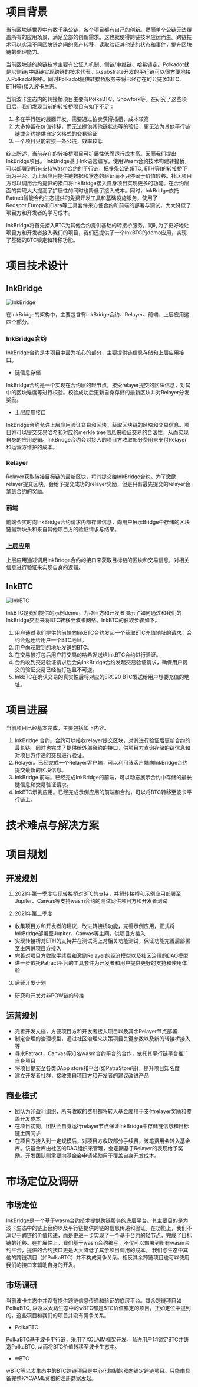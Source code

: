 # 项目背景

当前区块链世界中有数千条公链，各个项目都有自己的创新。然而单个公链无法覆盖所有的应用场景，满足全部的创新需求。这也就使得跨链技术应运而生。跨链技术可以实现不同区块链之间的资产转移，读取验证其他链的状态和事件，提升区块链的处理能力。

当前区块链的跨链技术主要有公证人机制、侧链/中继链、哈希锁定。Polkadot就是以侧链/中继链实现跨链的技术代表。以substrate开发的平行链可以很方便地接入Polkadot网络。同时Polkadot提供转接桥服务来将已经存在的公链(如BTC、ETH等)接入波卡生态。

当前波卡生态内的转接桥项目主要有PolkaBTC、Snowfork等。在研究了这些项目后，我们发现当前的转接桥项目有如下不足：

1. 多在平行链的层面开发，需要通过拍卖获得插槽，成本较高
2. 大多停留在价值转移，而无法提供其他链状态等的验证，更无法为其他平行链链或合约提供自定义格式的交易验证
3. 一个项目只能转接一条公链，效率较低

综上所述，当前存在的转接桥项目可扩展性低而运行成本高。因而我们提出InkBridge项目。 InkBridge基于Ink语言编写，使用Wasm合约技术构建转接桥，可以部署到所有支持Wasm合约的平行链，把多条公链(BTC, ETH等)的转接桥下沉为平台，为上层应用提供链数据和状态的验证而不只停留于价值转移。社区项目方可以调用合约提供的接口将InkBridge接入自身项目实现更多的功能。在合约层面的实现大大提高了扩展性的同时也降低了接入成本。同时，InkBridge依托Patract智能合约生态提供的免费开发工具和基础设施服务，使用了Redspot,Europa和Elara等工具套件来方便合约和前端的部署与调试，大大降低了项目方和开发者的学习成本。

InkBridge将首先接入BTC为其他合约提供基础的转接桥服务。同时为了更好地让项目方和开发者接入我们的项目，我们还提供了一个InkBTC的demo应用，实现了基础的BTC锁定和转移功能。


# 项目技术设计
## InkBridge
![InkBridge](pic/1.png)

在InkBridge的架构中，主要包含有InkBridge合约、Relayer、前端、上层应用这四个部分。

### InkBridge合约
InkBridge合约是本项目中最为核心的部分，主要提供链信息存储和上层应用接口。

* 链信息存储

InkBridge合约是一个实现在合约层的轻节点，接受relayer提交的区块信息，对其中的区块难度等进行校验。校验成功后更新自身存储的最新区块并对Relayer分发奖励。

* 上层应用接口

InkBridge合约允许上层应用验证交易和区块，获取区块链的区块和交易信息。项目方可以提交交易哈希和对应的merkle tree信息来验证交易的合法性，从而实现自身的应用逻辑。InkBridge合约会对接入的项目方收取部分费用来支付Relayer和运营方维护的成本。

### Relayer
Relayer获取转接目标链的最新区块，将其提交给InkBridge合约。为了激励relayer提交区块，会给予提交成功的relayer奖励，但是只有最先提交的relayer会拿到合约的奖励。

### 前端
前端会实时向InkBridge合约请求内部存储信息，向用户展示Bridge中存储的区块链最新块头和来自其他项目方的验证请求与结果。

### 上层应用
上层应用通过调用InkBridge合约的接口来获取目标链的区块和交易信息，对相关信息进行验证来实现自身的逻辑。


## InkBTC
![InkBTC](pic/2.png)

InkBTC是我们提供的示例demo，为项目方和开发者演示了如何通过和我们的InkBridge交互来将BTC转移至波卡网络。InkBTC的获取步骤如下。
1. 用户通过我们提供的前端向InkBTC合约发起一个获取BTC充值地址的请求。合约会返还给用户一个BTC地址。
2. 用户向获取到的地址发送的BTC。
3. 在交易被打包后用户将交易的哈希发送给InkBTC合约进行验证。
4. 合约收到交易验证请求后会向InkBridge合约发起交易验证请求，确保用户提交的验证交易已经被打包且不可逆。
5. InkBTC在确认交易的真实性后将对应的ERC20 BTC发送给用户想要充值的地址。


# 项目进展
当前项目已经基本完成，主要包括如下内容。
1. InkBridge 合约。合约可以接收relayer提交区块，对其进行验证后更新合约的最长链。同时也完成了提供给外部合约的接口，供项目方查询存储的链信息和对项目方传递的交易进行验证。
2. Relayer。已经完成一个Relayer客户端，可以利用该客户端向InkBridge合约提交最新的区块信息。
3. InkBridge 前端。已经完成InkBridge的前端，可以动态展示合约中存储的最长链信息和交易验证请求。
4. InkBTC示例应用。已经完成示例应用的前端和合约，可以将BTC转移至波卡平行链上。


# 技术难点与解决方案


# 项目规划

## 开发规划
1. 2021年第一季度实现转接桥对BTC的支持，并将转接桥和示例应用部署至Jupiter、Canvas等支持wasm合约的测试网供项目方和开发者测试

2. 2021年第二季度
* 收集项目方和开发者的建议，改进转接桥功能，完善示例应用，正式将InkBridge部署至Jupiter、Canvas等主网，供项目方接入
* 实现转接桥对ETH的支持并在测试网上对相关功能测试，保证功能完善后部署至主网供项目方接入
* 完善对项目方收取手续费和激励Relayer的经济模型以及社区治理的DAO模型
* 进一步依托Patract平台的工具套件为开发者和用户提供更好的支持和使用体验

3. 后续开发计划
* 研究和开发对非POW链的转接

## 运营规划
* 完善开发文档，方便项目方和开发者接入项目以及其余Relayer节点部署
* 制定合理的治理模型，通过社区治理来决策项目关键参数以及新的转接桥接入等
* 寻求Patract，Canvas等知名wasm合约平台的合作，依托其平行链平台推广自身项目
* 将项目提交至各类DApp store和平台(如PatraStore等)，提升项目知名度
* 建立开发者社群，接收来自项目方和开发者的建议改进产品

## 商业模式
* 团队为非盈利组织，所有收取的费用都将转入基金库用于支付relayer奖励和覆盖开发成本
* 在项目初期，团队会自身运行relayer节点保证InkBridge中存储链信息和目标链主网同步
* 在项目方接入到一定规模后，对项目方收取部分手续费，该笔费用会转入基金库。该基金库由社区的DAO组织来管理，会定期基于Relayer的表现给予奖励。开发团队则需要向基金会申请奖励用于覆盖自身开发成本。


# 市场定位及调研
## 市场定位
InkBridge是一个基于wasm合约技术提供跨链服务的底层平台。其主要目的是为波卡生态中的链上合约以及平行链提供跨链的信息传递和验证。在功能上，我们不满足于跨链的价值转递，而是更进一步实现了一个基于合约的轻节点，完成了目标链的迁移。在扩展性上，我们基于wasm合约编写，不仅可以部署到所有wasm合约平台，提供的合约接口更是大大降低了其余项目调用的成本。 我们与生态中其他的跨链项目（如PolkaBTC）并不构成竞争关系。相反其余跨链项目也可以使用我们的接口来辅助自身的开发。

## 市场调研
当前波卡生态中并没有提供跨链信息传递和验证的底层平台。其余跨链项目如PolkaBTC, 以及以太坊生态中的wBTC都是BTC价值锚定的项目，正如定位中提到的，这些项目和我们的项目并没有竞争关系。
* PolkaBTC

PolkaBTC基于波卡平行链，采用了XCLAIM框架开发。允许用户1:1锁定BTC并铸造PolkaBTC, 从而将BTC价值转移至波卡生态中。
* wBTC

wBTC等以太生态中的BTC跨链项目是中心化控制的双向锚定跨链项目。只能由具备完整KYC/AML资格的注册商家发起。